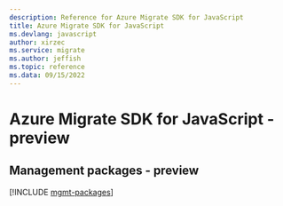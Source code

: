 ```yaml
---
description: Reference for Azure Migrate SDK for JavaScript
title: Azure Migrate SDK for JavaScript
ms.devlang: javascript
author: xirzec
ms.service: migrate
ms.author: jeffish
ms.topic: reference
ms.data: 09/15/2022
---
```

# Azure Migrate SDK for JavaScript - preview

## Management packages - preview
[!INCLUDE [mgmt-packages](migrate-mgmt-index.md)]
